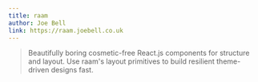 ```yaml
---
title: raam
author: Joe Bell
link: https://raam.joebell.co.uk
---
```

> Beautifully boring cosmetic-free React.js components for structure and layout.
> Use raam's layout primitives to build resilient theme-driven designs fast.
